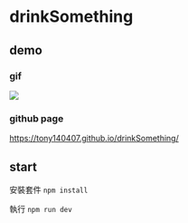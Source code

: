 # drinkSomething
## demo
### gif
![](https://i.imgur.com/tW85Gr0.gif)
### github page
https://tony140407.github.io/drinkSomething/
## start
安裝套件
```npm install```

執行
```npm run dev```
